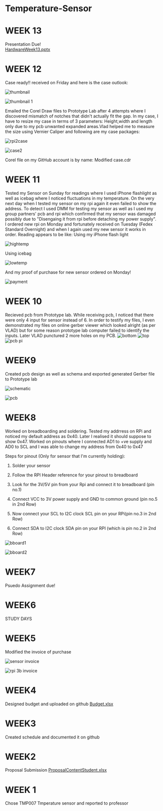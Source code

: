 # Temperature-Sensor

# WEEK 13

Presentation Due!  
[HardwareWeek13.pptx](https://github.com/RVBuckets/Temperature-Sensor/files/2621698/HardwareWeek13.pptx)



# WEEK 12

Case ready!! received on Friday and here is the case outlook:

![thumbnail](https://user-images.githubusercontent.com/42980862/49087350-ba1ce380-f224-11e8-984d-f9a295bf2339.jpg)

![thumbnail 1](https://user-images.githubusercontent.com/42980862/49087395-da4ca280-f224-11e8-8690-fba2ed6fac03.jpg)


Emailed the Corel Draw files to Prototype Lab after 4 attempts where I discovered mismatch of notches that didn't actually fit the gap. In my case, I have to resize my case in terms of 3 parameters: Height,width and length only due to my pcb unwanted expanded areas.Vlad helped me to measure the size using Vernier Caliper and following are my case packages:

![rpi2case](https://user-images.githubusercontent.com/42980862/48820425-d7344c80-ed22-11e8-8041-aa1a9c327e5a.jpg)

![case2](https://user-images.githubusercontent.com/42980862/48820431-dbf90080-ed22-11e8-8c55-28a2d4d13be1.PNG)

Corel file on my GitHub account is by name: Modified case.cdr

# WEEK 11

Tested my Sensor on Sunday for readings where I used iPhone flashlight as well as icebag where I noticed fluctuations in my temperature. On the very next day when I tested my sensor on my rpi again it even failed to show the address. To detect I used DMM for testing my sensor as well as I used my group partners' pcb and rpi which confirmed that my sensor was damaged possibly due to "Disengaing it from rpi before detaching my power supply". I ordered new rpi on Monday and fortunately received on Tuesday (Fedex Standard Overnight) and when I again used my new sensor it works in order.
Reading appears to be like:
Using my iPhone flash light



![hightemp](https://user-images.githubusercontent.com/42980862/48458264-93c26700-e793-11e8-8446-88e88e875470.PNG)



Using icebag




![lowtemp](https://user-images.githubusercontent.com/42980862/48458269-9ae97500-e793-11e8-8890-4621d2979f91.PNG)


And my proof of purchase for new sensor ordered on Monday!



![payment](https://user-images.githubusercontent.com/42980862/48458683-5d85e700-e795-11e8-8cfb-3e4049e84ccb.jpg)


# WEEK 10

Recieved pcb from Prototype lab. While receiving pcb, I noticed that there were only 4 input for sensor instead of 6. In order to testify my files, I even demonstrated my files on online gerber viewer which looked alright (as per VLAD) but for some reason prototype lab computer failed to identify the inputs. Later VLAD punctured 2 more holes on my PCB. 
![bottom](https://user-images.githubusercontent.com/42980862/48098629-59812480-e1eb-11e8-9fab-fc21235708eb.JPG)
![top](https://user-images.githubusercontent.com/42980862/48098635-5e45d880-e1eb-11e8-857f-df232c8649d1.JPG)
![pcb pi](https://user-images.githubusercontent.com/42980862/48098631-5c7c1500-e1eb-11e8-81ec-87bd4f963abf.JPG)

# WEEK9

Created pcb design as well as schema and exported generated Gerber file to Prototype lab

![schematic](https://user-images.githubusercontent.com/42980862/47753396-c5084680-dc6d-11e8-9605-e20ed6f39082.PNG)

![pcb](https://user-images.githubusercontent.com/42980862/47753398-c8033700-dc6d-11e8-9144-2cbe62a0a0d7.PNG)


# WEEK8

Worked on breadboarding and soldering. Tested my addrress on RPi and noticed my default address as 0x40. Later I realised it should suppose to show 0x47. Worked on pinouts where I connected AD1 to +ve supply and AD0 to SCL and I was able to change my address from 0x40 to 0x47

Steps for pinout (Only for sensor that I'm currently holding):

1) Solder your sensor

2) Follow the RPI Header reference for your pinout to breadboard 

3) Look for the 3V/5V pin from your Rpi and connect it to breadboard (pin no.1)

4) Connect VCC to 3V power supply and GND to common ground (pin no.5 in 2nd Row)

5) Now connect your SCL to I2C clock SCL pin on your RPi(pin no.3 in 2nd Row)

6) Connect SDA to I2C clock SDA pin on your RPI (which is pin no.2 in 2nd Row)



![bboard1](https://user-images.githubusercontent.com/42980862/47366591-0451f880-d6ac-11e8-9067-e740c0f581fb.PNG)

![bboard2](https://user-images.githubusercontent.com/42980862/47366599-074ce900-d6ac-11e8-8676-103b052c9223.PNG)


# WEEK7

Psuedo Assignment due!


# WEEK6

STUDY DAYS


# WEEK5

Modified the invoice of purchase 

![sensor invoice](https://user-images.githubusercontent.com/42980862/46378577-0d7e1580-c66a-11e8-8f66-190f43ecae79.jpg)

![rpi 3b invoice](https://user-images.githubusercontent.com/42980862/46378580-0fe06f80-c66a-11e8-9cfe-b128d4c62f2f.PNG)


# WEEK4

Designed budget and uploaded on github [Budget.xlsx](https://github.com/RVBuckets/Temperature-Sensor/files/2532209/Budget.xlsx)


# WEEK3

Created schedule and documented it on github



# WEEK2
Proposal Submission 
[ProposalContentStudent.xlsx](https://github.com/RVBuckets/Temperature-Sensor/files/2532218/ProposalContentStudent.xlsx)



# WEEK 1

Chose TMP007 Tmperature sensor and reported to professor


